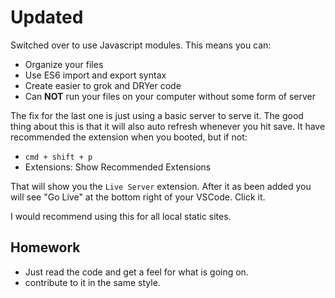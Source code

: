 # Updated

Switched over to use Javascript modules. This means you can:

- Organize your files
- Use ES6 import and export syntax
- Create easier to grok and DRYer code
- Can **NOT** run your files on your computer without some form of server

The fix for the last one is just using a basic server to serve it. The good thing about this is that it will also auto refresh whenever you hit save. It have recommended the extension when you booted, but if not:

- `cmd + shift + p`
- Extensions: Show Recommended Extensions

That will show you the `Live Server` extension. After it as been added you will see "Go Live" at the bottom right of your VSCode. Click it.

I would recommend using this for all local static sites.

## Homework

- Just read the code and get a feel for what is going on.
- contribute to it in the same style.
